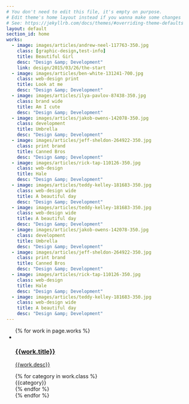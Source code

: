 ```yaml
---
# You don't need to edit this file, it's empty on purpose.
# Edit theme's home layout instead if you wanna make some changes
# See: https://jekyllrb.com/docs/themes/#overriding-theme-defaults
layout: default
section_id: home
works:
  - image: images/articles/andrew-neel-117763-350.jpg
    class: [graphic-design,test-info]
    title: Beautiful Girl
    desc: "Design &amp; Development"
    link: design/2015/03/26/the-start
  - image: images/articles/ben-white-131241-700.jpg
    class: web-design print
    title: Look at me
    desc: "Design &amp; Development"
  - image: images/articles/ilya-pavlov-87438-350.jpg
    class: brand wide
    title: Am I cute
    desc: "Design &amp; Development"
  - image: images/articles/jakob-owens-142078-350.jpg
    class: development
    title: Umbrella
    desc: "Design &amp; Development"
  - image: images/articles/jeff-sheldon-264922-350.jpg
    class: print brand
    title: Canned Bros
    desc: "Design &amp; Development"
  - image: images/articles/rick-tap-110126-350.jpg
    class: web-design
    title: Hale
    desc: "Design &amp; Development"
  - image: images/articles/teddy-kelley-181683-350.jpg
    class: web-design wide
    title: A beautiful day
    desc: "Design &amp; Development"
  - image: images/articles/teddy-kelley-181683-350.jpg
    class: web-design wide
    title: A beautiful day
    desc: "Design &amp; Development"
  - image: images/articles/jakob-owens-142078-350.jpg
    class: development
    title: Umbrella
    desc: "Design &amp; Development"
  - image: images/articles/jeff-sheldon-264922-350.jpg
    class: print brand
    title: Canned Bros
    desc: "Design &amp; Development"
  - image: images/articles/rick-tap-110126-350.jpg
    class: web-design
    title: Hale
    desc: "Design &amp; Development"
  - image: images/articles/teddy-kelley-181683-350.jpg
    class: web-design wide
    title: A beautiful day
    desc: "Design &amp; Development"
---
```


<div class='mod modMasonryGallery'>
  <ul class='gallery'>
    {% for work in page.works %}
      <li class="item">
        <a href='{{work.link}}'>
          <img alt="" src="{{work.image}}" />
          <div class='overlay'>
            <div class='thumb-info'>
              <h3>{{work.title}}</h3>
              <p>{{work.desc}}</p>
            </div>
          </div>
        </a>
        <div class="md-chips">
			{% for category in work.class %}
			<div class="md-chip">
				{{category}}
			</div>
			{% endfor %}
		</div>
      </li>
    {% endfor %}
  </ul>
</div>
